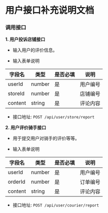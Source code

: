# 用户接口补充说明文档

### 调用接口

**1. 用户投诉店铺接口**

- 输入用户的评价信息。

- 输入表单说明

| 字段名   | 类型   | 是否必填 | 说明     |
| -------- | ------ | -------- | -------- |
| userId   | number | 是       | 用户编号 |
| storeId  | number | 是       | 店铺编号 |
| content  | string | 是       | 评论内容 |

- 接口地址: `POST /api/user/store/report`

**2. 用户评价骑手接口**

- 用于提交用户对骑手的评价等等。

- 输入表单说明

| 字段名      | 类型        | 是否必填 | 说明         |
| ----------- | ----------- | -------- | ------------ |
| userId   | number | 是       | 用户编号 |
| orderId  | number | 是       | 订单编号 |
| content  | string | 是       | 评论内容 |

- 接口地址: `POST /api/user/courier/report`